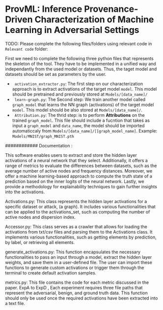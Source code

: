 # ProvML: Inference Provenance-Driven Characterization of Machine Learning in Adversarial Settings

TODO:
Please complete the following files/folders using relevant code in ```Relevant code``` folder:

First we need to complete the following three python files that represents the  skeleton of the tool. They have to be implemented in a unified way and independantly from the used model or datasets. Thus, the taget model and datasets should be set as parameters by the user.

* ``` activation_extractor.py```: The first step on our characterization approach is to extract activations of the target model ```model```. This model should be pretrained and previously stored at ```Models/[data_name]/```
* ``` learn-graph.py```: The Second step: We train another model called ```graph_model``` that learns the NN graph (activations) of the target model ```model```. This model should be also stored at ```Models/[data_name]/```.
* ``` Attribution.py```: The thrid step: is to perform **Attributions** on the trained ```graph_model```. This file should include a fucntion that takes as input a ```graph_model``` and ```data_name```, the model should be imported automaticcaly from ```Models/[data_name]/[[graph_model_name]```. Example: ```Models/MNIST/graph_MNIST.pth```




############
Documentation :

This software enables users to extract and store the hidden layer activations of a neural network that they select. Additionally, it offers a range of metrics to evaluate the differences between datasets, such as the average number of active nodes and frequency distances. Moreover, we offer a machine learning-based approach to compute the truth state of a prediction based on the inner logits of the neural network. Lastly, we provide a methodology for explainability techniques to gain further insights into the activations.

Activations.py:
This class represents the hidden layer activations for a specific dataset or attack, (a graph). It includes various functionalities that can be applied to the activations_set, such as computing the number of active nodes and dispersion index.

Accessor.py:
This class serves as a crawler that allows for loading the activations from txt/csv files and parsing them to the Activations class. It implements various functionalities, such as getting elements by prediction, by label, or retrieving all elements.

generate_activations.py:
This function encapsulates the necessary functionalities to pass an input through a model, extract the hidden layer weights, and save them in a user-defined file. The user can import these functions to generate custom activations or trigger them through the terminal to create default activation samples.

metrics.py:
This file contains the code for each metric discussed in the paper. ExpA to ExpD , Each experiment requires three file paths that represent the adversarial, benign, and ground truth data. This function should only be used once the required activations have been extracted into a text file.
